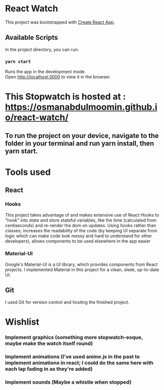 # React Watch

This project was bootstrapped with [Create React App](https://github.com/facebook/create-react-app).

## Available Scripts

In the project directory, you can run:

### `yarn start`

Runs the app in the development mode.\
Open [http://localhost:3000](http://localhost:3000) to view it in the browser.

# This Stopwatch is hosted at : https://osmanabdulmoomin.github.io/react-watch/
## To run the project on your device, navigate to the folder in your terminal and run yarn install, then yarn start.

# Tools used 
## React
### Hooks

This project takes advantage of and makes extensive use of React Hooks to "hook" into state and store stateful variables, like the time (calculated from centiseconds) and re-render the dom on updates. Using hooks rather than classes; increases the readability of the code (by keeping UI separate from logic which can make code look messy and hard to understand for other developers), allows components to be used elsewhere in the app easier  

### Material-UI

Google's Material-UI is a UI library, which provides components from React projects. I implemented Material in this project for a clean, sleek, up-to-date UI. 

## Git

I used Git for version control and hosting the finished project.

# Wishlist
  
  ### Implement graphics (something more stopwatch-esque, maybe make the watch itself round)
 ###  Implement animations (I've used anime.js in the past to implement animations in react; I could do the same here with each lap fading in as they're added)
  ### Implement sounds (Maybe a whistle when stopped)
  



